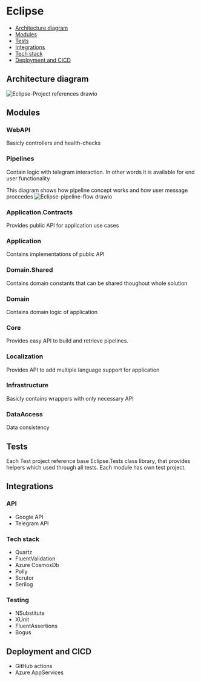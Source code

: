 # Eclipse

- [Architecture diagram](#architecture-diagram)
- [Modules](#modules)
- [Tests](#tests)
- [Integrations](#integrations)
- [Tech stack](#tech-stack)
- [Deployment and CICD](#deployment-and-cicd)

## Architecture diagram
![Eclipse-Project references drawio](https://github.com/DaniilPoiarkov/Eclipse/assets/101814817/193dc779-d9b1-4af5-b4cb-bded4aa6a8d7)

## Modules

### WebAPI
Basicly controllers and health-checks

### Pipelines
Contain logic with telegram interaction. In other words it is available for end user functionality

This diagram shows how pipeline concept works and how user message proccedes
![Eclipse-pipeline-flow drawio](https://github.com/DaniilPoiarkov/Eclipse/assets/101814817/38c678c7-864c-4232-98e2-f809da031109)

### Application.Contracts
Provides public API for application use cases

### Application
Contains implementations of public API

### Domain.Shared
Contains domain constants that can be shared thoughout whole solution

### Domain
Contains domain logic of application

### Core
Provides easy API to build and retrieve pipelines.

### Localization
Provides API to add multiple language support for application

### Infrastructure
Basicly contains wrappers with only necessary API

### DataAccess
Data consistency

## Tests
Each Test project reference base Eclipse.Tests class library, that provides helpers which used through all tests.
Each module has own test project.

## Integrations
### API
* Google API
* Telegram API

### Tech stack
* Quartz
* FluentValidation
* Azure CosmosDb
* Polly
* Scrutor
* Serilog

### Testing
* NSubstitute
* XUnit
* FluentAssertions
* Bogus

## Deployment and CICD
* GitHub actions
* Azure AppServices


